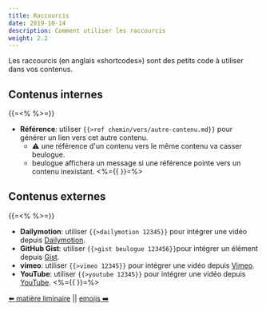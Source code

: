 ```yaml
---
title: Raccourcis
date: 2019-10-14
description: Comment utiliser les raccourcis
weight: 2.2
---
```


Les raccourcis (en anglais «shortcodes») sont des petits code à utiliser dans vos contenus.

## Contenus internes

{{=<% %>=}}
- **Référence**: utiliser `{{>ref chemin/vers/autre-contenu.md}}` pour générer un lien vers cet autre contenu.
	- :warning: une référence d'un contenu vers le même contenu va casser beulogue.
	- beulogue affichera un message si une référence pointe vers un contenu inexistant.
<%={{ }}=%>

## Contenus externes

{{=<% %>=}}
- **Dailymotion**: utiliser `{{>dailymotion 12345}}` pour intégrer une vidéo depuis [Dailymotion](https://www.dailymotion.com/).
- **GitHub Gist**: utiliser `{{>gist beulogue 123456}}`pour intégrer un élément depuis [Gist](https://help.github.com/en/articles/about-gists).
- **vimeo**: utiliser `{{>vimeo 12345}}` pour intégrer une vidéo depuis [Vimeo](https://www.vimeo.com/).
- **YouTube**: utiliser `{{>youtube 12345}}` pour intégrer une vidéo depuis [YouTube](https://www.youtube.com/).
<%={{ }}=%>

[⬅️ matière liminaire](/fr/content/front-matter.html) || [emojis ➡️](/fr/content/emojis.html)
